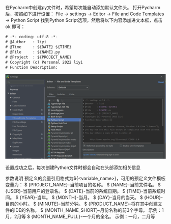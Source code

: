在Pycharm中创建py文件时，希望每次能自动添加默认文件头。
打开Pycharm后，按照如下进行设置：
File -> settings -> Editor -> File and Code Templates -> Python Script
找到Python Script选项，然后将以下内容添加进文本框，点击 ok 即可：

```
# -*- coding: utf-8 -*-
# @Author   : liyi
# @Time     : ${DATE} ${TIME}
# @File     : ${NAME}.py
# @Project  : ${PROJECT_NAME}
# Copyright (c) Personal 2022 liyi
# Function Description: 
```

![](.01_设置默认头文件_images/默认头文件.png)

设置成功之后，每次创建Python文件时都会自动在头部添加相关信息

参数说明
预定义的变量引用格式为${<variable_name>}，可用的预定义文件模板变量为：
$ {PROJECT_NAME}-当前项目的名称。
$ {NAME}-当前文件名。
$ {USER}-当前用户的登录名。
$ {DATE}-当前的系统日期。
$ {TIME}-当前系统时间。
$ {YEAR}-当年。
$ {MONTH}-当月。
$ {DAY}-当月的当天。
$ {HOUR}-目前的小时。
$ {MINUTE}-当前分钟。
$ {PRODUCT_NAME}-将在其中创建文件的IDE的名称。
$ {MONTH_NAME_SHORT}-月份名称的前3个字母。 示例：1月，2月等
$ {MONTH_NAME_FULL}-一个月的全名。 示例：一月，二月等
